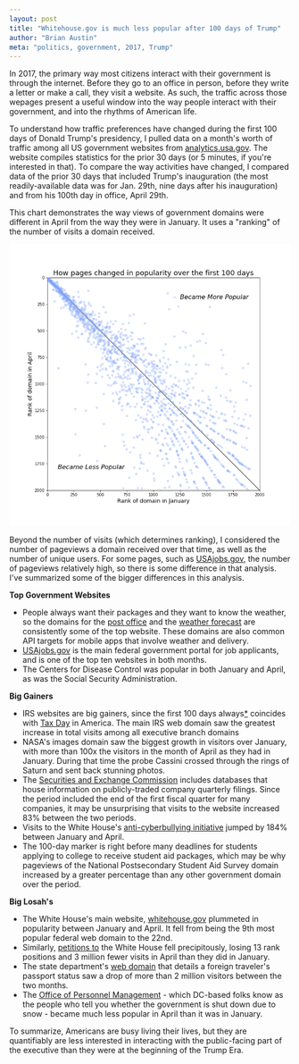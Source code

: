 ```yaml
---
layout: post
title: "Whitehouse.gov is much less popular after 100 days of Trump"
author: "Brian Austin"
meta: "politics, government, 2017, Trump"
---
```

In 2017, the primary way most citizens interact with their government is through the internet. Before they go to an office in person, before they write a letter or make a call, they visit a website. As such, the traffic across those wepages present a useful window into the way people interact with their government, and into the rhythms of American life.

To understand how traffic preferences have changed during the first 100 days of Donald Trump's presidency, I pulled data on a month's worth of traffic among all US government websites from [analytics.usa.gov](https://analytics.usa.gov/). The website compiles statistics for the prior 30 days (or 5 minutes, if you're interested in that). To compare the way activities have changed, I compared data of the prior 30 days that included Trump's inauguration (the most readily-available data was for Jan. 29th, nine days after his inauguration) and from his 100th day in office, April 29th.

This chart demonstrates the way views of government domains were different in April from the way they were in January. It uses a "ranking" of the number of visits a domain received.

![](https://raw.githubusercontent.com/austinbrian/austinbrian.github.io/master/assets/pagerank.png)

Beyond the number of visits (which determines ranking), I considered the number of pageviews a domain received over that time, as well as the number of unique users. For some pages, such as [USAjobs.gov](https://www.usajobs.gov/), the number of pageviews relatively high, so there is some difference in that analysis. I've summarized some of the bigger differences in this analysis.

**Top Government Websites**
- People always want their packages and they want to know the weather, so the domains for the [post office](https://tools.usps.com) and the [weather forecast](https://forecast.weather.gov) are consistently some of the top website. These domains are also common API targets for mobile apps that involve weather and delivery.
- [USAjobs.gov](https://usajobs.gov) is the main federal government portal for job applicants, and is one of the top ten websites in both months.
- The Centers for Disease Control was popular in both January and April, as was the Social Security Administration.


**Big Gainers**
- IRS websites are big gainers, since the first 100 days always[\*](http://archive.fortune.com/magazines/fortune/fortune_archive/2002/04/15/321414/index.htm "Well, since 1921. Tax Day began with passage of the 16th Amendment in 1913, but was collected March 1st, before Woodrow Wilson's inauguration on March 4th of 1913. It moved to March 15th in 1918, where it remained until 1955, when it moved again to the day we know, April 15th.") coincides with [Tax Day](https://austinbrian.github.io/2017/04/18/pres_counties/) in America. The main IRS web domain saw the greatest increase in total visits among all executive branch domains
- NASA's images domain saw the biggest growth in visitors over January, with more than 100x the visitors in the month of April as they had in January. During that time the probe Cassini crossed through the rings of Saturn and sent back stunning photos.
- The [Securities and Exchange Commission](https://sec.gov) includes databases that house information on publicly-traded company quarterly filings. Since the period included the end of the first fiscal quarter for many companies, it may be unsurprising that visits to the website increased 83% between the two periods.
- Visits to the White House's [anti-cyberbullying initiative](https://www.stopbullying.gov/ "the cyber") jumped by 184% between January and April.
- The 100-day marker is right before many deadlines for students applying to college to receive student aid packages, which may be why pageviews of the National Postsecondary Student Aid Survey domain increased by a greater percentage than any other government domain over the period.

**Big Losah's**
- The White House's main website, [whitehouse.gov](https://www.whitehouse.gov/) plummeted in popularity between January and April. It fell from being the 9th most popular federal web domain to the 22nd.
- Similarly, [petitions to](https://petitions.whitehouse.gov/) the White House fell precipitously, losing 13 rank positions and 3 million fewer visits in April than they did in January.
- The state department's [web domain](https://ceac.state.gov) that details a foreign traveler's passport status saw a drop of more than 2 million visitors between the two months.
- The [Office of Personnel Management](https://opm.gov) - which DC-based folks know as the people who tell you whether the government is shut down due to snow - became much less popular in April than it was in January.

To summarize, Americans are busy living their lives, but they are quantifiably are less interested in interacting with the public-facing part of the executive than they were at the beginning of the Trump Era.
